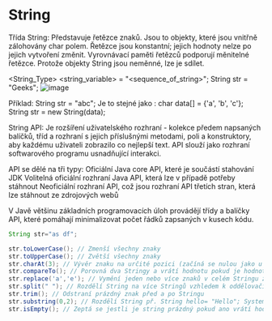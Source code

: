 # String

Třída String: Představuje řetězce znaků.  Jsou to objekty, které jsou vnitřně zálohovány char polem.
Řetězce jsou konstantní; jejich hodnoty nelze po jejich vytvoření změnit. Vyrovnávací paměti řetězců podporují měnitelné řetězce. Protože objekty String jsou neměnné, lze je sdílet. 

<String_Type> <string_variable> = "<sequence_of_string>"; 
String str = "Geeks";
![image](https://user-images.githubusercontent.com/90755554/134314865-d2f9d087-1fbf-4ccd-9878-37e47119995b.png)


Příklad: String str = "abc"; 
Je to stejné jako : char data[] = {'a', 'b', 'c'}; String str = new String(data);

String API: Je rozšíření uživatelského rozhraní - kolekce předem napsaných balíčků, tříd a rozhraní s jejich příslušnými metodami, poli a konstruktory, aby každému uživateli zobrazilo co nejlepší text. API slouží jako rozhraní softwarového programu usnadňující interakci.

API se dělé na tři typy:
Oficiální Java core API, které je součástí stahování JDK
Volitelná oficiální rozhraní Java API, která lze v případě potřeby stáhnout
Neoficiální rozhraní API, což jsou rozhraní API třetích stran, která lze stáhnout ze zdrojových webů

V Javě většinu základních programovacích úloh provádějí třídy a balíčky API, které pomáhají minimalizovat počet řádků zapsaných v kusech kódu.

```java
String str="as df"; 

str.toLowerCase(); // Zmenší všechny znaky
str.toUpperCase(); // Zvětší všechny znaky
str.charAt(3); // Vývěr znaku na určité pozici (začíná se nulou jako u pole(v tomto případě na čtvrté ))
str.compareTo(); // Porovná dva Stringy a vrátí hodnotu pokud je hodnota rovna 0 jsou oba Stringy stejné
str.replace('a','e'); // Vymění jeden nebo více znaků v celém Stringu za jiné
str.split(" "); // Rozdělí String na více Stringů vzhledem k oddělovači, který je odděluje. Vráceným objektem je pole, které obsahuje rozdělené řetězce. V tomto případě všude kde je mezera
str.trim(); // Odstraní prázdný znak před a po Stringu
str.substring(0,2); // Rozdělí String př. String hello= "Hello"; System.out.println(hello.substring(0,1)) vypíše :"He"
str.isEmpty(); // Zeptá se jestli je string prázdný pokud ano vrátí hodnotu true jinak false
```


